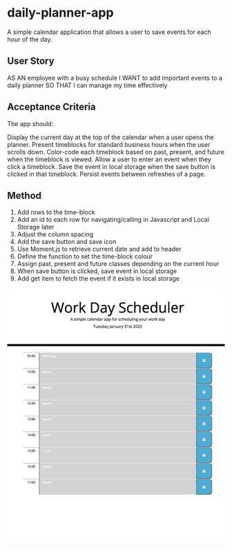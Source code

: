 # daily-planner-app
A simple calendar application that allows a user to save events for each hour of the day.

## User Story
AS AN employee with a busy schedule
I WANT to add important events to a daily planner
SO THAT I can manage my time effectively

## Acceptance Criteria
The app should:

Display the current day at the top of the calendar when a user opens the planner.
Present timeblocks for standard business hours when the user scrolls down.
Color-code each timeblock based on past, present, and future when the timeblock is viewed.
Allow a user to enter an event when they click a timeblock.
Save the event in local storage when the save button is clicked in that timeblock.
Persist events between refreshes of a page.

## Method
1. Add rows to the time-block
2. Add an id to each row for navigating/calling in Javascript and Local Storage later
3. Adjust the column spacing
4. Add the save button and save icon
5. Use Moment.js to retrieve current date and add to header
6. Define the function to set the time-block colour
7. Assign past, present and future classes depending on the current hour
8. When save button is clicked, save event in local storage
9. Add get item to fetch the event if it exists in local storage

![Screenshot](screenshot.png)

